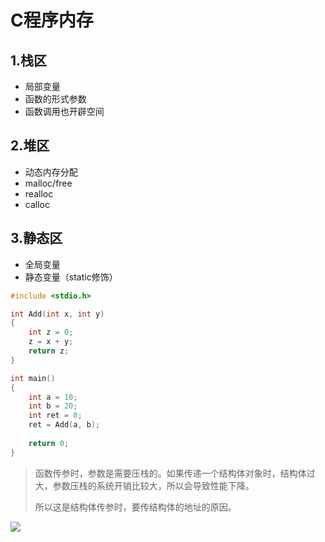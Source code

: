# C程序内存

## 1.栈区

- 局部变量
- 函数的形式参数
- 函数调用也开辟空间



## 2.堆区

- 动态内存分配
- malloc/free
- realloc
- calloc



## 3.静态区

- 全局变量
- 静态变量（static修饰）





```c
#include <stdio.h>

int Add(int x, int y)
{
    int z = 0;
    z = x + y;
    return z;
}

int main()
{
	int a = 10;
    int b = 20;
    int ret = 0;
    ret = Add(a, b);
    
    return 0;
}
```



> 函数传参时，参数是需要压栈的。如果传递一个结构体对象时，结构体过大，参数压栈的系统开销比较大，所以会导致性能下降。
>
> 所以这是结构体传参时，要传结构体的地址的原因。



![](https://lqr-1317479009.cos.ap-shanghai.myqcloud.com/C%E7%A8%8B%E5%BA%8F%E5%86%85%E5%AD%98%E6%A0%88%E5%8C%BA.jpg)